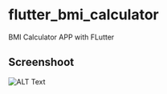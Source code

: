 # flutter_bmi_calculator

BMI Calculator APP with FLutter

## Screenshoot

![ALT Text](https://res.cloudinary.com/dsmchf87o/image/upload/v1730627984/Screenshot_from_2024-11-03_16-52-30_ifrglz.png)
